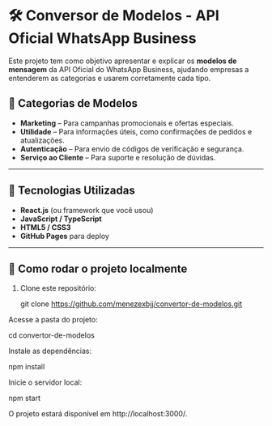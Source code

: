 # 🛠️ Conversor de Modelos - API Oficial WhatsApp Business

Este projeto tem como objetivo apresentar e explicar os **modelos de mensagem** da API Oficial do WhatsApp Business, ajudando empresas a entenderem as categorias e usarem corretamente cada tipo.

## 📂 Categorias de Modelos

- **Marketing** – Para campanhas promocionais e ofertas especiais.
- **Utilidade** – Para informações úteis, como confirmações de pedidos e atualizações.
- **Autenticação** – Para envio de códigos de verificação e segurança.
- **Serviço ao Cliente** – Para suporte e resolução de dúvidas.

---

## 🚀 Tecnologias Utilizadas

- **React.js** (ou framework que você usou)
- **JavaScript / TypeScript**
- **HTML5 / CSS3**
- **GitHub Pages** para deploy

---

## 🔧 Como rodar o projeto localmente

1. Clone este repositório:

   git clone https://github.com/menezexbjj/convertor-de-modelos.git

Acesse a pasta do projeto:

cd convertor-de-modelos

Instale as dependências:

npm install

Inicie o servidor local:

npm start

O projeto estará disponível em http://localhost:3000/.